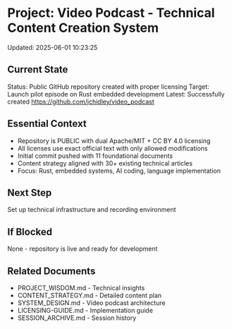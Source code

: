 # Project: Video Podcast - Technical Content Creation System
Updated: 2025-06-01 10:23:25

## Current State
Status: Public GitHub repository created with proper licensing
Target: Launch pilot episode on Rust embedded development
Latest: Successfully created https://github.com/jchidley/video_podcast

## Essential Context
- Repository is PUBLIC with dual Apache/MIT + CC BY 4.0 licensing
- All licenses use exact official text with only allowed modifications
- Initial commit pushed with 11 foundational documents
- Content strategy aligned with 30+ existing technical articles
- Focus: Rust, embedded systems, AI coding, language implementation

## Next Step
Set up technical infrastructure and recording environment

## If Blocked
None - repository is live and ready for development

## Related Documents
- PROJECT_WISDOM.md - Technical insights
- CONTENT_STRATEGY.md - Detailed content plan
- SYSTEM_DESIGN.md - Video podcast architecture
- LICENSING-GUIDE.md - Implementation guide
- SESSION_ARCHIVE.md - Session history